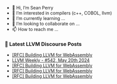 - 👋 Hi, I’m Sean Perry
- 👀 I’m interested in compilers (c++, COBOL, llvm)
- 🌱 I’m currently learning ...
- 💞️ I’m looking to collaborate on ...
- 📫 How to reach me ...

<!---
s66perry/s66perry is a ✨ special ✨ repository because its `README.md` (this file) appears on your GitHub profile.
You can click the Preview link to take a look at your changes.
--->
### 📕 Latest LLVM Discourse Posts

<!-- DISCOURSE-LLVM:START -->
- [[RFC] Building LLVM for WebAssembly](https://discourse.llvm.org/t/rfc-building-llvm-for-webassembly/79073#post_12)
- [LLVM Weekly - #542, May 20th 2024](https://discourse.llvm.org/t/llvm-weekly-542-may-20th-2024/79105#post_1)
- [[RFC] Building LLVM for WebAssembly](https://discourse.llvm.org/t/rfc-building-llvm-for-webassembly/79073#post_11)
- [[RFC] Building LLVM for WebAssembly](https://discourse.llvm.org/t/rfc-building-llvm-for-webassembly/79073#post_10)
- [[RFC] Building LLVM for WebAssembly](https://discourse.llvm.org/t/rfc-building-llvm-for-webassembly/79073#post_9)
<!-- DISCOURSE-LLVM:END -->
